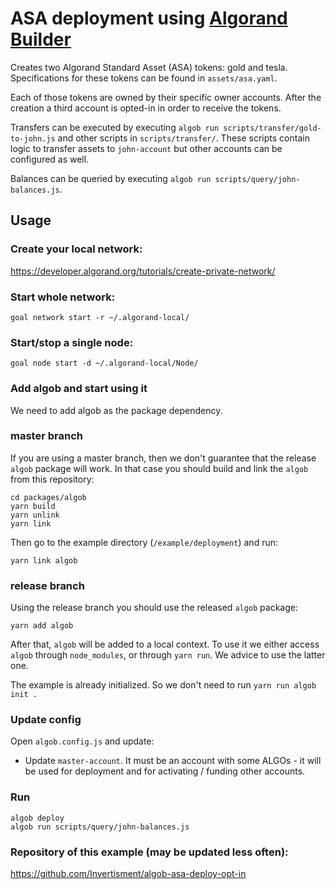 # ASA deployment using [Algorand Builder](https://github.com/scale-it/algorand-builder/)

Creates two Algorand Standard Asset (ASA) tokens: gold and tesla.
Specifications for these tokens can be found in `assets/asa.yaml`.

Each of those tokens are owned by their specific owner accounts.
After the creation a third account is opted-in in order to receive the tokens.

Transfers can be executed by executing `algob run scripts/transfer/gold-to-john.js` and other scripts in `scripts/transfer/`.
These scripts contain logic to transfer assets to `john-account` but other accounts can be configured as well.

Balances can be queried by executing `algob run scripts/query/john-balances.js`.

## Usage
### Create your local network:
https://developer.algorand.org/tutorials/create-private-network/

### Start whole network:
```
goal network start -r ~/.algorand-local/
```

### Start/stop a single node:
```
goal node start -d ~/.algorand-local/Node/
```

### Add algob and start using it

We need to add algob as the package dependency.

### master branch

If you are using a master branch, then we don't guarantee that the release `algob` package will work. In that case you should build and link the `algob` from this repository:

```
cd packages/algob
yarn build
yarn unlink
yarn link
```

Then go to the example directory (`/example/deployment`) and run:

    yarn link algob


### release branch

Using the release branch you should use the released `algob` package:

    yarn add algob

After that, `algob` will be added to a local context. To use it we either access `algob` through `node_modules`, or through `yarn run`. We advice to use the latter one.

The example is already initialized. So we don't need to run `yarn run algob init .`

### Update config

Open `algob.config.js` and update:

+ Update `master-account`. It must be an account with some ALGOs - it will be used for deployment and for activating / funding other accounts.

### Run
```
algob deploy
algob run scripts/query/john-balances.js
```

### Repository of this example (may be updated less often):
https://github.com/Invertisment/algob-asa-deploy-opt-in
